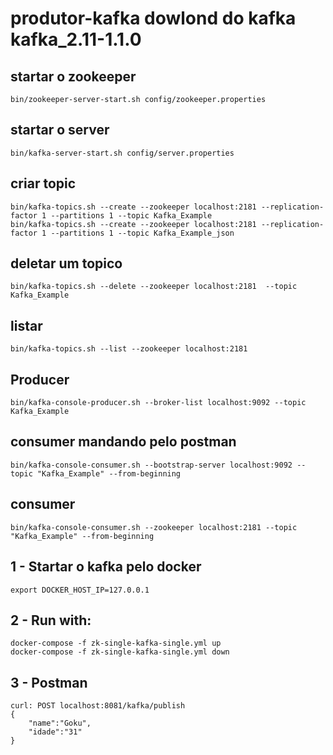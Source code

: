 # produtor-kafka dowlond do kafka kafka_2.11-1.1.0

## startar o zookeeper
```
bin/zookeeper-server-start.sh config/zookeeper.properties
```
## startar o server
```
bin/kafka-server-start.sh config/server.properties
```
## criar topic
```
bin/kafka-topics.sh --create --zookeeper localhost:2181 --replication-factor 1 --partitions 1 --topic Kafka_Example
bin/kafka-topics.sh --create --zookeeper localhost:2181 --replication-factor 1 --partitions 1 --topic Kafka_Example_json
```
## deletar um topico
```
bin/kafka-topics.sh --delete --zookeeper localhost:2181  --topic Kafka_Example
```
## listar
```
bin/kafka-topics.sh --list --zookeeper localhost:2181
```
## Producer
```
bin/kafka-console-producer.sh --broker-list localhost:9092 --topic Kafka_Example
```
## consumer mandando pelo postman
```
bin/kafka-console-consumer.sh --bootstrap-server localhost:9092 --topic "Kafka_Example" --from-beginning
```
## consumer
```
bin/kafka-console-consumer.sh --zookeeper localhost:2181 --topic "Kafka_Example" --from-beginning
```

## 1 - Startar o kafka pelo docker
```
export DOCKER_HOST_IP=127.0.0.1
```


## 2 - Run with:
```
docker-compose -f zk-single-kafka-single.yml up
docker-compose -f zk-single-kafka-single.yml down
```
## 3 - Postman
```
curl: POST localhost:8081/kafka/publish
{
	"name":"Goku",
	"idade":"31"
}
```

